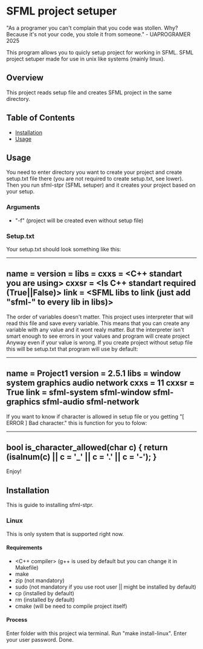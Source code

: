 # SFML project setuper

"As a programer you can't complain that you code was stollen. Why? Because it's not your code, you stole it from someone." - UAPROGRAMER 2025

This program allows you to quicly setup project for working in SFML. SFML project setuper made for use in unix like systems (mainly linux).

## Overview
This project reads setup file and creates SFML project in the same directory.

## Table of Contents
- [Installation](#installation)
- [Usage](#usage)

## Usage
You need to enter directory you want to create your project and create setup.txt file there (you are not required to create setup.txt, see lower). Then you run sfml-stpr (SFML setuper) and it creates your project based on your setup.

### Arguments 
- "-f" (project will be created even without setup file)

### Setup.txt
Your setup.txt should look something like this:

---
name = <Project Name>
version = <SFML version you are using>
libs = <SFML libs you are using>
cxxs = <C++ standart you are using>
cxxsr = <Is C++ standart required (True||False)>
link = <SFML libs to link (just add "sfml-" to every lib in libs)>
---

The order of variables doesn't matter. This project uses interpreter that will read this file and save every variable. This means that you can create any variable with any value and it wont realy matter.
But the interpreter isn't smart enough to see errors in your values and program will create project Anyway even if your value is wrong.
If you create project without setup file this will be setup.txt that program will use by default:

---
name = Project1
version = 2.5.1
libs = window system graphics audio network
cxxs = 11
cxxsr = True
link = sfml-system sfml-window sfml-graphics sfml-audio sfml-network
---

If you want to know if character is allowed in setup file or you getting "[ ERROR ] Bad character." this is function for you to folow:

---
bool is_character_allowed(char c) {
    return (isalnum(c) || c = '_' || c = '.' || c = '-');
}
---

Enjoy!

## Installation
This is guide to installing sfml-stpr.

### Linux
This is only system that is supported right now.

#### Requirements
- <C++ compiler> (g++ is used by default but you can change it in Makefile)
- make 
- zip (not mandatory)
- sudo (not mandatory if you use root user || might be installed by default) 
- cp (installed by default)
- rm (installed by default)
- cmake (will be need to compile project itself)

#### Process
Enter folder with this project wia terminal. Run "make install-linux". Enter your user password. Done.
